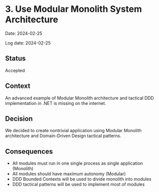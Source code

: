 # 3.  Use Modular Monolith System Architecture

Date: 2024-02-25

Log date: 2024-02-25

## Status

Accepted

## Context

An advanced example of Modular Monolith architecture and tactical DDD implementation in .NET is missing on the internet.

## Decision

We decided to create nontrivial application using Modular Monolith architecture and Domain-Driven Design tactical patterns.

## Consequences

- All modules must run in one single process as single application (Monolith)
- All modules should have maximum autonomy (Modular)
- DDD Bounded Contexts will be used to divide monolith into modules
- DDD tactical patterns will be used to implement most of modules